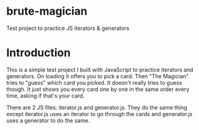 # brute-magician
Test project to practice JS iterators &amp; generators

# Introduction
This is a simple test project I built with JavaScript to practice iterators and generators. On loading it offers you to pick a card. Then "The Magician" tries to "guess" which card you picked. It doesn't really tries to guess though. It just shows you every card one by one in the same order every time, asking if that's your card. 

There are 2 JS files: iterator.js and generator.js. They do the same thing except iterator.js uses an iterator to go through the cards and generator.js uses a generator to do the same. 
